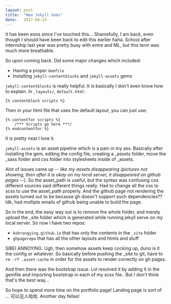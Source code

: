 ```yaml
---
layout: post
title:  "New Jekyll Gems"
date:   2017-04-14
---
```

It has been eons since I've touched this... Shamefully, I am back, even though I should have been back to edit this earlier haha. School after internship last year was pretty busy with <!-- more --> entre and ML, but this term was much more breathable. 

So upon coming back. Did some major changes which included:
- Having a proper `Gemfile`
- Installing `jekyll-contentblocks` and `jekyll-assets` gems

`jekyll-contentblocks` is really helpful. It is basically I don't even know how to explain. 
In `_layouts/`, `default.html`:


```
{% contentblock scripts %}
```

Then in your html file that uses the default layout, you can just use:


```
{% contentfor scripts %}
	/*** Scripts go here ***/
{% endcontentfor %}
```

It is pretty neat I love it. 

`jekyll-assets` is an asset pipeline which is a pain in my ass. Basically after installing the gem, editing the config file, creating a _assets folder, move the _sass folder and css folder into stylesheets inside of _assets. 

Alot of issues came up -_- like my assets disappearing (pictures not showing, then after it is okay on my local server, it disappeared on github pages -_-). So the asset_path is useful, but the syntax was confusing cos different sources said different things really. Had to change all the css to scss to use the asset_path properly. And the github page not rendering the assets turned out to be because gh doesn't support such dependencies?? Idk, had multiple emails of github being unable to build the page. 

So in the end, the easy way out is to remove the whole folder, and merely upload the _site folder which is generated while running jekyll serve on my local server. So now I have two repos:
- `kohrongying.github.io` that has only the contents in the `_site` folder
- `ghpagerepo` that has all the other layouts and htmls and stuff 

SIBEI ANNOYING. Ugh, then somehow assets keep cocking up, duno is it the config or whatever. So basically before pushing the _site to git, have to `rm -rf .asset-cache` in order for the assets to render correctly on gh pages. 

And then there was the bootstrap issue. Lol resolved it by adding it in the gemfile and importing bootstrap in each of my scss file.. But I don't think that's the best way... 

So hope to spend more time on the portfolio page! 
Landing page is sort of ... 可以见人哈哈. Another day fellas! 